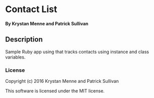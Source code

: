 # Contact List

#### By Krystan Menne and Patrick Sullivan

## Description
Sample Ruby app using that tracks contacts using instance and class variables.

### License

Copyright (c) 2016 Krystan Menne and Patrick Sullivan

This software is licensed under the MIT license.
